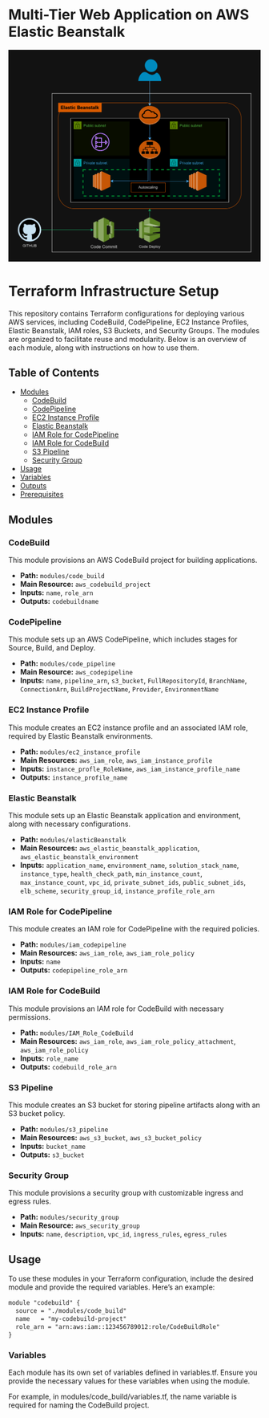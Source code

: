 # Multi-Tier Web Application on AWS Elastic Beanstalk

![alt text](elasticbeanstalk.drawio.png)
# Terraform Infrastructure Setup

This repository contains Terraform configurations for deploying various AWS services, including CodeBuild, CodePipeline, EC2 Instance Profiles, Elastic Beanstalk, IAM roles, S3 Buckets, and Security Groups. The modules are organized to facilitate reuse and modularity. Below is an overview of each module, along with instructions on how to use them.

## Table of Contents
- [Modules](#modules)
  - [CodeBuild](#codebuild)
  - [CodePipeline](#codepipeline)
  - [EC2 Instance Profile](#ec2-instance-profile)
  - [Elastic Beanstalk](#elastic-beanstalk)
  - [IAM Role for CodePipeline](#iam-role-for-codepipeline)
  - [IAM Role for CodeBuild](#iam-role-for-codebuild)
  - [S3 Pipeline](#s3-pipeline)
  - [Security Group](#security-group)
- [Usage](#usage)
- [Variables](#variables)
- [Outputs](#outputs)
- [Prerequisites](#prerequisites)

## Modules

### CodeBuild
This module provisions an AWS CodeBuild project for building applications.

- **Path:** `modules/code_build`
- **Main Resource:** `aws_codebuild_project`
- **Inputs:** `name`, `role_arn`
- **Outputs:** `codebuildname`

### CodePipeline
This module sets up an AWS CodePipeline, which includes stages for Source, Build, and Deploy.

- **Path:** `modules/code_pipeline`
- **Main Resource:** `aws_codepipeline`
- **Inputs:** `name`, `pipeline_arn`, `s3_bucket`, `FullRepositoryId`, `BranchName`, `ConnectionArn`, `BuildProjectName`, `Provider`, `EnvironmentName`

### EC2 Instance Profile
This module creates an EC2 instance profile and an associated IAM role, required by Elastic Beanstalk environments.

- **Path:** `modules/ec2_instance_profile`
- **Main Resources:** `aws_iam_role`, `aws_iam_instance_profile`
- **Inputs:** `instance_profle_RoleName`, `aws_iam_instance_profile_name`
- **Outputs:** `instance_profile_name`

### Elastic Beanstalk
This module sets up an Elastic Beanstalk application and environment, along with necessary configurations.

- **Path:** `modules/elasticBeanstalk`
- **Main Resources:** `aws_elastic_beanstalk_application`, `aws_elastic_beanstalk_environment`
- **Inputs:** `application_name`, `environment_name`, `solution_stack_name`, `instance_type`, `health_check_path`, `min_instance_count`, `max_instance_count`, `vpc_id`, `private_subnet_ids`, `public_subnet_ids`, `elb_scheme`, `security_group_id`, `instance_profile_role_arn`

### IAM Role for CodePipeline
This module creates an IAM role for CodePipeline with the required policies.

- **Path:** `modules/iam_codepipeline`
- **Main Resources:** `aws_iam_role`, `aws_iam_role_policy`
- **Inputs:** `name`
- **Outputs:** `codepipeline_role_arn`

### IAM Role for CodeBuild
This module provisions an IAM role for CodeBuild with necessary permissions.

- **Path:** `modules/IAM_Role_CodeBuild`
- **Main Resources:** `aws_iam_role`, `aws_iam_role_policy_attachment`, `aws_iam_role_policy`
- **Inputs:** `role_name`
- **Outputs:** `codebuild_role_arn`

### S3 Pipeline
This module creates an S3 bucket for storing pipeline artifacts along with an S3 bucket policy.

- **Path:** `modules/s3_pipeline`
- **Main Resources:** `aws_s3_bucket`, `aws_s3_bucket_policy`
- **Inputs:** `bucket_name`
- **Outputs:** `s3_bucket`

### Security Group
This module provisions a security group with customizable ingress and egress rules.

- **Path:** `modules/security_group`
- **Main Resource:** `aws_security_group`
- **Inputs:** `name`, `description`, `vpc_id`, `ingress_rules`, `egress_rules`

## Usage
To use these modules in your Terraform configuration, include the desired module and provide the required variables. Here’s an example:

```hcl
module "codebuild" {
  source = "./modules/code_build"
  name   = "my-codebuild-project"
  role_arn = "arn:aws:iam::123456789012:role/CodeBuildRole"
}
```
### Variables
Each module has its own set of variables defined in variables.tf. Ensure you provide the necessary values for these variables when using the module.

For example, in modules/code_build/variables.tf, the name variable is required for naming the CodeBuild project.